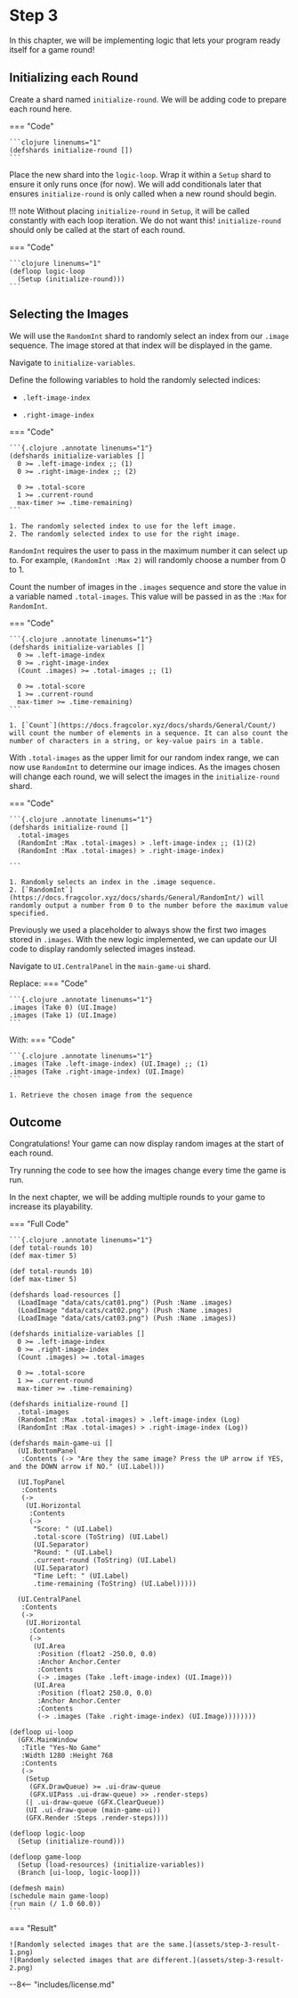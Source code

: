 # Step 3

In this chapter, we will be implementing logic that lets your program ready itself for a game round!

## Initializing each Round

Create a shard named `initialize-round`. We will be adding code to prepare each round here.

=== "Code"
    
    ```clojure linenums="1"
    (defshards initialize-round [])
    ```

Place the new shard into the `logic-loop`. Wrap it within a `Setup` shard to ensure it only runs once (for now). We will add conditionals later that ensures `initialize-round` is only called when a new round should begin.

!!! note
    Without placing `initialize-round` in `Setup`, it will be called constantly with each loop iteration. We do not want this! `initialize-round` should only be called at the start of each round.

=== "Code"

    ```clojure linenums="1"
    (defloop logic-loop
      (Setup (initialize-round)))
    ```

## Selecting the Images

We will use the `RandomInt` shard to randomly select an index from our `.image` sequence. The image stored at that index will be displayed in the game.

Navigate to `initialize-variables`. 

Define the following variables to hold the randomly selected indices:

-  `.left-image-index`

-  `.right-image-index`

=== "Code"

    ```{.clojure .annotate linenums="1"}
    (defshards initialize-variables []
      0 >= .left-image-index ;; (1)
      0 >= .right-image-index ;; (2)

      0 >= .total-score
      1 >= .current-round
      max-timer >= .time-remaining)
    ```

    1. The randomly selected index to use for the left image.
    2. The randomly selected index to use for the right image.


`RandomInt` requires the user to pass in the maximum number it can select up to. For example, `(RandomInt :Max 2)` will randomly choose a number from 0 to 1.

Count the number of images in the `.images` sequence and store the value in a variable named `.total-images`. This value will be passed in as the `:Max` for `RandomInt`.

=== "Code"

    ```{.clojure .annotate linenums="1"}
    (defshards initialize-variables []
      0 >= .left-image-index
      0 >= .right-image-index
      (Count .images) >= .total-images ;; (1)
      
      0 >= .total-score
      1 >= .current-round
      max-timer >= .time-remaining)
    ```

    1. [`Count`](https://docs.fragcolor.xyz/docs/shards/General/Count/) will count the number of elements in a sequence. It can also count the number of characters in a string, or key-value pairs in a table.

With `.total-images` as the upper limit for our random index range, we can now use `RandomInt` to determine our image indices. As the images chosen will change each round, we will select the images in the `initialize-round` shard.

=== "Code"

    ```{.clojure .annotate linenums="1"}
    (defshards initialize-round []
      .total-images
      (RandomInt :Max .total-images) > .left-image-index ;; (1)(2)
      (RandomInt :Max .total-images) > .right-image-index)
       
    ```

    1. Randomly selects an index in the .image sequence.
    2. [`RandomInt`](https://docs.fragcolor.xyz/docs/shards/General/RandomInt/) will randomly output a number from 0 to the number before the maximum value specified.

Previously we used a placeholder to always show the first two images stored in `.images`. With the new logic implemented, we can update our UI code to display randomly selected images instead.

Navigate to `UI.CentralPanel` in the `main-game-ui` shard.

Replace:
=== "Code"

    ```{.clojure .annotate linenums="1"}
    .images (Take 0) (UI.Image)
    .images (Take 1) (UI.Image)
    ```

With:
=== "Code"

    ```{.clojure .annotate linenums="1"}
    .images (Take .left-image-index) (UI.Image) ;; (1)
    .images (Take .right-image-index) (UI.Image)
    ```

    1. Retrieve the chosen image from the sequence
    
    
## Outcome

Congratulations! Your game can now display random images at the start of each round. 

Try running the code to see how the images change every time the game is run.

In the next chapter, we will be adding multiple rounds to your game to increase its playability.

=== "Full Code"

    ```{.clojure .annotate linenums="1"}
    (def total-rounds 10)
    (def max-timer 5)

    (def total-rounds 10)
    (def max-timer 5)

    (defshards load-resources []
      (LoadImage "data/cats/cat01.png") (Push :Name .images)
      (LoadImage "data/cats/cat02.png") (Push :Name .images)
      (LoadImage "data/cats/cat03.png") (Push :Name .images))

    (defshards initialize-variables []
      0 >= .left-image-index
      0 >= .right-image-index
      (Count .images) >= .total-images

      0 >= .total-score
      1 >= .current-round
      max-timer >= .time-remaining)

    (defshards initialize-round []
      .total-images
      (RandomInt :Max .total-images) > .left-image-index (Log)
      (RandomInt :Max .total-images) > .right-image-index (Log))

    (defshards main-game-ui []
      (UI.BottomPanel
       :Contents (-> "Are they the same image? Press the UP arrow if YES, and the DOWN arrow if NO." (UI.Label)))

      (UI.TopPanel
       :Contents
       (->
        (UI.Horizontal
         :Contents
         (->
          "Score: " (UI.Label)
          .total-score (ToString) (UI.Label)
          (UI.Separator)
          "Round: " (UI.Label)
          .current-round (ToString) (UI.Label)
          (UI.Separator)
          "Time Left: " (UI.Label)
          .time-remaining (ToString) (UI.Label)))))
  
      (UI.CentralPanel
       :Contents
       (->
        (UI.Horizontal
         :Contents
         (->
          (UI.Area
           :Position (float2 -250.0, 0.0)
           :Anchor Anchor.Center
           :Contents
           (-> .images (Take .left-image-index) (UI.Image)))
          (UI.Area
           :Position (float2 250.0, 0.0)
           :Anchor Anchor.Center
           :Contents
           (-> .images (Take .right-image-index) (UI.Image))))))))

    (defloop ui-loop
      (GFX.MainWindow
       :Title "Yes-No Game"
       :Width 1280 :Height 768
       :Contents
       (->
        (Setup
         (GFX.DrawQueue) >= .ui-draw-queue
         (GFX.UIPass .ui-draw-queue) >> .render-steps)
        (| .ui-draw-queue (GFX.ClearQueue))
        (UI .ui-draw-queue (main-game-ui))
        (GFX.Render :Steps .render-steps))))

    (defloop logic-loop
      (Setup (initialize-round)))

    (defloop game-loop
      (Setup (load-resources) (initialize-variables))
      (Branch [ui-loop, logic-loop]))

    (defmesh main)
    (schedule main game-loop)
    (run main (/ 1.0 60.0))
    ```

=== "Result"

    ![Randomly selected images that are the same.](assets/step-3-result-1.png)    
    ![Randomly selected images that are different.](assets/step-3-result-2.png)


--8<-- "includes/license.md"
